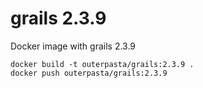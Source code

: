 # grails 2.3.9
Docker image with grails 2.3.9

    docker build -t outerpasta/grails:2.3.9 .
    docker push outerpasta/grails:2.3.9
